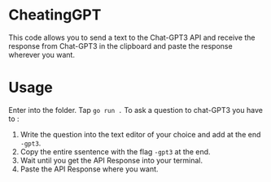 # CheatingGPT
This code allows you to send a text to the Chat-GPT3 API and receive the response from Chat-GPT3 in the clipboard and paste the response wherever you want.

# Usage
Enter into the folder. Tap `go run .`
To ask a question to chat-GPT3 you have to :
1) Write the question into the text editor of your choice and add at the end `-gpt3`.
2) Copy the entire ssentence with the flag `-gpt3` at the end.
3) Wait until you get the API Response into your terminal.
4) Paste the API Response where you want.
